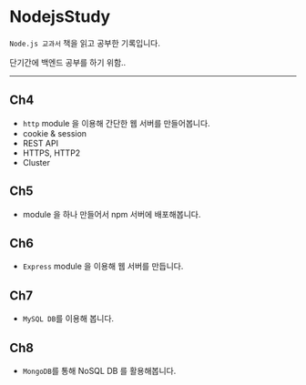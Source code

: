 # NodejsStudy

`Node.js 교과서` 책을 읽고 공부한 기록입니다.

단기간에 백엔드 공부를 하기 위함..

---

## Ch4
- `http` module 을 이용해 간단한 웹 서버를 만들어봅니다.
- cookie & session
- REST API
- HTTPS, HTTP2
- Cluster

## Ch5
- module 을 하나 만들어서 npm 서버에 배포해봅니다.

## Ch6
- `Express` module 을 이용해 웹 서버를 만듭니다.

## Ch7
- `MySQL DB`를 이용해 봅니다.

## Ch8
- `MongoDB`를 통해 NoSQL DB 를 활용해봅니다.
